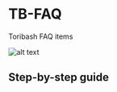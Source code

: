 # TB-FAQ
Toribash FAQ items

![alt text](http://cache.toribash.com/www/Images/logo.jpg "TORIBASH")

## Step-by-step guide

